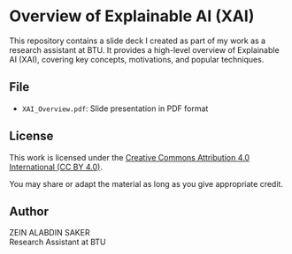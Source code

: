 # Overview of Explainable AI (XAI)

This repository contains a slide deck I created as part of my work as a research assistant at BTU. It provides a high-level overview of Explainable AI (XAI), covering key concepts, motivations, and popular techniques.

## File

- `XAI_Overview.pdf`: Slide presentation in PDF format

## License

This work is licensed under the [Creative Commons Attribution 4.0 International (CC BY 4.0)](https://creativecommons.org/licenses/by/4.0/).

You may share or adapt the material as long as you give appropriate credit.

## Author

ZEIN ALABDIN SAKER  
Research Assistant at BTU
